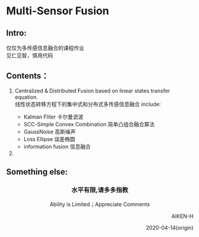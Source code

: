 # Multi-Sensor Fusion
## Intro:
仅仅为多传感信息融合的课程作业<br>
见仁见智，慎用代码 <br>



## Contents：

1. Centralized & Distributed Fusion based on linear states transfer equation. <br>
    线性状态转移方程下的集中式和分布式多传感信息融合
    include:  
    - Kalman Fliter 卡尔曼滤波<br>
    - SCC-Simple Convex Combination 简单凸组合融合算法<br>
    - GaussNoise 高斯噪声<br>
    - Loss Ellipse 误差椭圆<br>
    - information fusion 信息融合<br>

2. 


## Something else:

### <center>水平有限,请多多指教</center>
<center>Ability is Limited；Appreciate Comments</center>

<p align='right'>AIKEN-H<br></p> 
<p align='right'>2020-04-14(origin)</p>